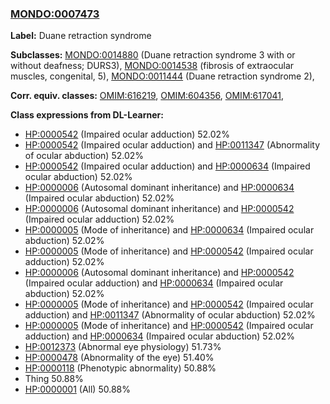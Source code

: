 
### [MONDO:0007473](http://purl.obolibrary.org/obo/MONDO_0007473)
**Label:** Duane retraction syndrome

**Subclasses:** [MONDO:0014880](http://purl.obolibrary.org/obo/MONDO_0014880) (Duane retraction syndrome 3 with or without deafness; DURS3), [MONDO:0014538](http://purl.obolibrary.org/obo/MONDO_0014538) (fibrosis of extraocular muscles, congenital, 5), [MONDO:0011444](http://purl.obolibrary.org/obo/MONDO_0011444) (Duane retraction syndrome 2), 

**Corr. equiv. classes:** [OMIM:616219](http://purl.obolibrary.org/obo/OMIM_616219), [OMIM:604356](http://purl.obolibrary.org/obo/OMIM_604356), [OMIM:617041](http://purl.obolibrary.org/obo/OMIM_617041), 

**Class expressions from DL-Learner:**

- [HP:0000542](http://purl.obolibrary.org/obo/HP_0000542) (Impaired ocular adduction) 52.02%
- [HP:0000542](http://purl.obolibrary.org/obo/HP_0000542) (Impaired ocular adduction) and [HP:0011347](http://purl.obolibrary.org/obo/HP_0011347) (Abnormality of ocular abduction) 52.02%
- [HP:0000542](http://purl.obolibrary.org/obo/HP_0000542) (Impaired ocular adduction) and [HP:0000634](http://purl.obolibrary.org/obo/HP_0000634) (Impaired ocular abduction) 52.02%
- [HP:0000006](http://purl.obolibrary.org/obo/HP_0000006) (Autosomal dominant inheritance) and [HP:0000634](http://purl.obolibrary.org/obo/HP_0000634) (Impaired ocular abduction) 52.02%
- [HP:0000006](http://purl.obolibrary.org/obo/HP_0000006) (Autosomal dominant inheritance) and [HP:0000542](http://purl.obolibrary.org/obo/HP_0000542) (Impaired ocular adduction) 52.02%
- [HP:0000005](http://purl.obolibrary.org/obo/HP_0000005) (Mode of inheritance) and [HP:0000634](http://purl.obolibrary.org/obo/HP_0000634) (Impaired ocular abduction) 52.02%
- [HP:0000005](http://purl.obolibrary.org/obo/HP_0000005) (Mode of inheritance) and [HP:0000542](http://purl.obolibrary.org/obo/HP_0000542) (Impaired ocular adduction) 52.02%
- [HP:0000006](http://purl.obolibrary.org/obo/HP_0000006) (Autosomal dominant inheritance) and [HP:0000542](http://purl.obolibrary.org/obo/HP_0000542) (Impaired ocular adduction) and [HP:0000634](http://purl.obolibrary.org/obo/HP_0000634) (Impaired ocular abduction) 52.02%
- [HP:0000005](http://purl.obolibrary.org/obo/HP_0000005) (Mode of inheritance) and [HP:0000542](http://purl.obolibrary.org/obo/HP_0000542) (Impaired ocular adduction) and [HP:0011347](http://purl.obolibrary.org/obo/HP_0011347) (Abnormality of ocular abduction) 52.02%
- [HP:0000005](http://purl.obolibrary.org/obo/HP_0000005) (Mode of inheritance) and [HP:0000542](http://purl.obolibrary.org/obo/HP_0000542) (Impaired ocular adduction) and [HP:0000634](http://purl.obolibrary.org/obo/HP_0000634) (Impaired ocular abduction) 52.02%
- [HP:0012373](http://purl.obolibrary.org/obo/HP_0012373) (Abnormal eye physiology) 51.73%
- [HP:0000478](http://purl.obolibrary.org/obo/HP_0000478) (Abnormality of the eye) 51.40%
- [HP:0000118](http://purl.obolibrary.org/obo/HP_0000118) (Phenotypic abnormality) 50.88%
- Thing 50.88%
- [HP:0000001](http://purl.obolibrary.org/obo/HP_0000001) (All) 50.88%


